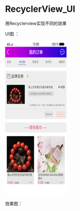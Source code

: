 # RecyclerView_UI
用Recyclerview实现不同的效果

UI图 ：

<img width="200" height="500" src="https://github.com/Yuanarcheannovice/RecyclerView_UI/blob/master/UI/%E6%88%91%E7%9A%84%E8%AE%A2%E5%8D%95-%E5%BE%85%E4%BB%98%E6%AC%BE.jpg"/>

效果图：




